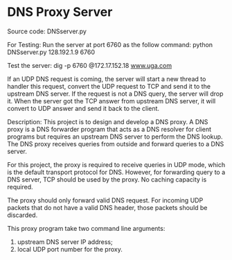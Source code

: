 DNS Proxy Server 
================

Source code: DNSserver.py

For Testing: 
Run the server at port 6760 as the follow command: python DNSserver.py 128.192.1.9 6760

Test the server: 
dig -p 6760 @172.17.152.18 www.uga.com

If an UDP DNS request is coming, the server will start a new thread to handler this request, convert the UDP request to TCP and send it to the upstream DNS server. If the request is not a DNS query, the server will drop it. When the server got the TCP answer from upstream DNS server, it will convert to UDP answer and send it back to the client.

Description:
This project is to design and develop a DNS proxy. A DNS proxy is a DNS forwarder program that acts as a DNS resolver for client programs but requires an upstream DNS server to perform the DNS lookup. The DNS proxy receives queries from outside and forward queries to a DNS server.

For this project, the proxy is required to receive queries in UDP mode, which is the default transport protocol for DNS. However, for forwarding query to a DNS server, TCP should be used by the proxy.  No caching capacity is required.  

The proxy should only forward valid DNS request. For incoming UDP packets that do not have a valid DNS header, those packets should be discarded.

This proxy program take two command line arguments: 
1) upstream DNS server IP address; 
2) local UDP port number for the proxy.
